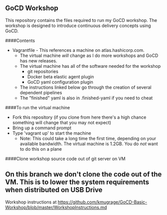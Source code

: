 
GoCD Workshop
----

This repository contains the files required to run my GoCD workshop. The workshop is designed to introduce continuous delivery concepts using GoCD. 

####Contents
* Vagrantfile - This references a machine on atlas.hashicorp.com.
	* The virtual machine *will* change as I do more workshops and GoCD has new releases.
	* The virtual machine has all of the software needed for the workshop
		* git repositories
		* Docker beta elastic agent plugin
		* GoCD yaml configuration plugin
	* The instructions linked below go through the creation of several dependent pipelines
	* The "finished" yaml is also in .finished-yaml if you need to cheat

####To run the virtual machine

* Fork this repository (if you clone from here there's a high chance something will change that you may not expect)
* Bring up a command prompt 
* Type 'vagrant up' to start the machine
	* Note: This could take a long time the first time, depending on your available bandwidth. The virtual machine is 1.2GB. You do _not_ want to do this on a plane

####Clone workshop source code out of git server on VM

## On this branch we don't clone the code out of the VM. This is to lower the system requirements when distributed on USB Drive

Workshop instructions at https://github.com/kmugrage/GoCD-Basic-Workshop/blob/master/WorkshopInstructions.md

